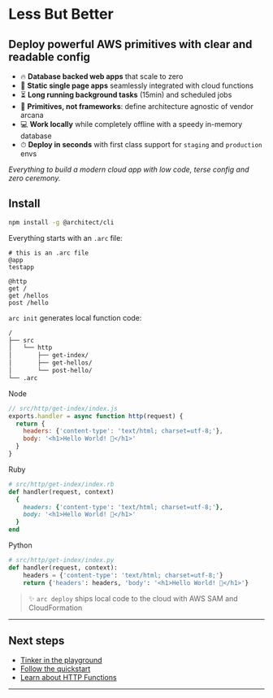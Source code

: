 # Less But Better
## Deploy powerful **AWS** primitives with clear and readable config

- 🔥 **Database backed web apps** that scale to zero
- 💖 **Static single page apps** seamlessly integrated with cloud functions
- ⏳ **Long running background tasks** (15min) and scheduled jobs
- 💓 **Primitives, not frameworks**: define architecture agnostic of vendor arcana
- 💻 **Work locally** while completely offline with a speedy in-memory database
- ⏱  **Deploy in seconds** with first class support for `staging` and `production` envs

_Everything to build a modern cloud app with low code, terse config and zero ceremony._

## Install

```bash
npm install -g @architect/cli
```

Everything starts with an `.arc` file:

```arc
# this is an .arc file
@app
testapp

@http
get /
get /hellos
post /hello
```

`arc init` generates local function code:

```bash
/
├── src
│   └── http
│       ├── get-index/
│       ├── get-hellos/
│       └── post-hello/
└── .arc
```

Node

```javascript
// src/http/get-index/index.js
exports.handler = async function http(request) {
  return {
    headers: {'content-type': 'text/html; charset=utf-8;'},
    body: '<h1>Hello World! 🎉</h1>'
  }
}
```

Ruby

```ruby
# src/http/get-index/index.rb
def handler(request, context)
  {
    headers: {'content-type': 'text/html; charset=utf-8;'},
    body: '<h1>Hello World! 🎉</h1>'
  }
end
```

Python

```python
# src/http/get-index/index.py
def handler(request, context):
    headers = {'content-type': 'text/html; charset=utf-8;'}
    return {'headers': headers, 'body': '<h1>Hello World! 🎉</h1>'}
```

> ✨ `arc deploy` ships local code to the cloud with AWS SAM and CloudFormation

---

## Next steps

- [Tinker in the playground](/intro/playground)
- [Follow the quickstart](/quickstart)
- [Learn about HTTP Functions](/primitives/http)

---
